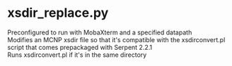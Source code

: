 # xsdir_replace.py

Preconfigured to run with MobaXterm and a specified datapath  
Modifies an MCNP xsdir file so that it's compatible with the xsdirconvert.pl script that comes prepackaged with Serpent 2.2.1  
Runs xsdirconvert.pl if it's in the same directory  

